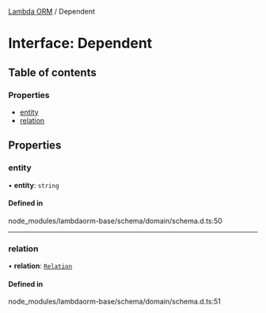 [Lambda ORM](../README.md) / Dependent

# Interface: Dependent

## Table of contents

### Properties

- [entity](Dependent.md#entity)
- [relation](Dependent.md#relation)

## Properties

### entity

• **entity**: `string`

#### Defined in

node_modules/lambdaorm-base/schema/domain/schema.d.ts:50

___

### relation

• **relation**: [`Relation`](Relation.md)

#### Defined in

node_modules/lambdaorm-base/schema/domain/schema.d.ts:51
